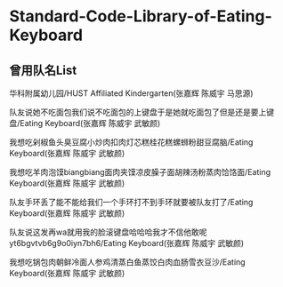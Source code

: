 # Standard-Code-Library-of-Eating-Keyboard

## 曾用队名List

华科附属幼儿园/HUST Affiliated Kindergarten(张嘉辉 陈威宇 马思源)  

队友说她不吃面包我们说不吃面包的上键盘于是她就吃面包了但是还是要上键盘/Eating Keyboard(张嘉辉 陈威宇 武敏颜)


我想吃剁椒鱼头臭豆腐小炒肉扣肉灯芯糕桂花糕螺蛳粉甜豆腐脑/Eating Keyboard(张嘉辉 陈威宇 武敏颜)

我想吃羊肉泡馍biangbiang面肉夹馍凉皮臊子面胡辣汤粉蒸肉饸饹面/Eating Keyboard(张嘉辉 陈威宇 武敏颜)

队友手环丢了能不能给我们一个手环打不到手环就要被队友打了/Eating Keyboard(张嘉辉 陈威宇 武敏颜)

队友说这发再wa就用我的脸滚键盘哈哈哈我才不信他敢呢yt6bgvtvb6g9o0iyn7bh6/Eating Keyboard(张嘉辉 陈威宇 武敏颜)

我想吃锅包肉朝鲜冷面人参鸡清蒸白鱼蒸饺白肉血肠雪衣豆沙/Eating Keyboard(张嘉辉 陈威宇 武敏颜)
